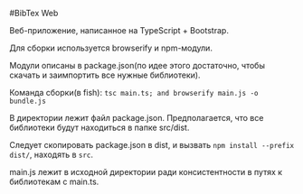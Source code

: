 #BibTex Web

Веб-приложение, написанное на TypeScript + Bootstrap.

Для сборки используется browserify и npm-модули.

Модули описаны в package.json(по идее этого достаточно, чтобы скачать и заимпортить все нужные библиотеки).

Команда сборки(в fish): 
`tsc main.ts; and browserify main.js -o bundle.js`

В директории лежит файл package.json. Предполагается, что все библиотеки будут находиться в папке src/dist.

Следует скопировать package.json в dist, и вызвать
`npm install --prefix dist/`, находять в `src`.

main.js лежит в исходной директории ради консистентности в путях к библиотекам с main.ts.